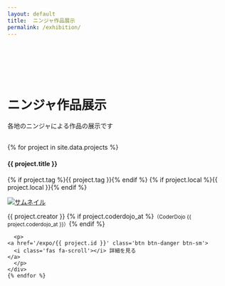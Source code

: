 ```yaml
---
layout: default
title:  ニンジャ作品展示
permalink: /exhibition/
---
```

<div class="container mt-5 mb-5">
  <div class="row">
  <div class="row justify-content-center">
      <div class="col-md-6 col-12 text-center" style="margin: 70px auto 30px;padding-top: 20px;">
          <h1 style="font-weight: bold;">ニンジャ作品展示</h1>
          <p>各地のニンジャによる作品の展示です</p>
      </div>
  </div>

  <div class="air"></div>
  <div class="row text-left">
    {% for project in site.data.projects %}
    <div class="col-md-6 col-12 p-3 mb-5" id={{ project.id }}>
      <h4 class="ws-title">{{ project.title }}</h4>
      <p>
        {% if project.tag   %}<span class="badge badge-ws">{{ project.tag   }}</span>{% endif %}
        {% if project.local %}<span class="badge badge-ws">{{ project.local }}</span>{% endif %}
      </p>
      <div class="my-3">
        <a href="/expo/{{ project.id }}">
          <img class="w-100 px-5" alt="サムネイル"
	       {% if project.thumbnail %}
	       src="/img/exhibition/{{ project.thumbnail }}" {% else  %}
	       src="/img/ogp.jpg"
               {% endif %}
	  >
        </a>
      </div>
      <p class="exhibition-speaker-name">
	{{ project.creator }}
	{% if project.coderdojo_at %}<small>（CoderDojo {{ project.coderdojo_at }}）</small>{% endif %}
      </p>

      <p>
	<a href='/expo/{{ project.id }}' class='btn btn-danger btn-sm'>
	  <i class='fas fa-scroll'></i> 詳細を見る
	</a>
      </p>
    </div>
    {% endfor %}
  </div>
</div>

